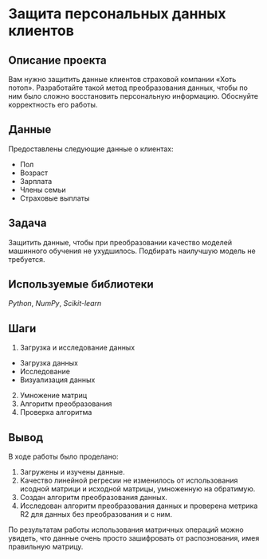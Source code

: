 # Защита персональных данных клиентов

## Описание проекта

Вам нужно защитить данные клиентов страховой компании «Хоть потоп». Разработайте такой метод преобразования данных, чтобы по ним было сложно восстановить персональную информацию. Обоснуйте корректность его работы.

## Данные

Предоставлены следующие данные о клиентах:
- Пол
- Возраст
- Зарплата
- Члены семьи
- Страховые выплаты

## Задача

Защитить данные, чтобы при преобразовании качество моделей машинного обучения не ухудшилось. Подбирать наилучшую модель не требуется.

## Используемые библиотеки
*Python*, *NumPy*, *Scikit-learn* 

## Шаги

1. Загрузка и исследование данных
- Загрузка данных
- Исследование
- Визуализация данных
2. Умножение матриц
3. Алгоритм преобразования
4. Проверка алгоритма

## Вывод

В ходе работы было проделано:

1. Загружены и изучены данные.
2. Качество линейной регресии не изменилось от использования исодной матрици и исходной матрицы, умноженную на обратимую.
3. Создан алгоритм преобразования данных.
4. Исследован алгоритм преобразования данных и проверена метрика R2 для данных без преобразования и с ним.

По результатам работы использования матричных операций можно увидеть, что данные очень просто зашифровать от распознования, имея правильную матрицу.
